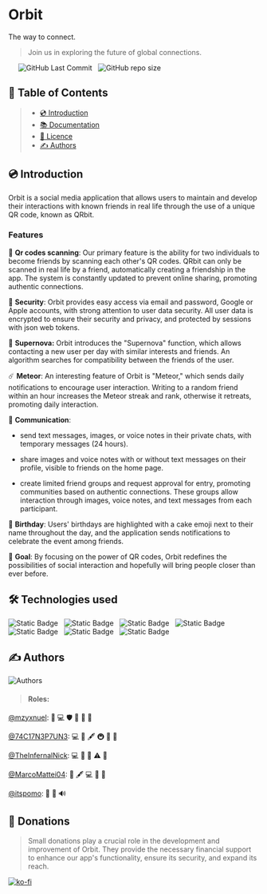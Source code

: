 # Orbit

The way to connect.
> Join us in exploring the future of global connections.

&nbsp;&nbsp;&nbsp;&nbsp;&nbsp;![GitHub Last Commit](https://img.shields.io/github/last-commit/eptastellar/Orbit)&nbsp;&nbsp;
![GitHub repo size](https://img.shields.io/github/repo-size/eptastellar/orbit)

## 📝 Table of Contents

> - [💿 Introduction](#-introduction)
> - [📚️ Documentation](https://github.com/eptastellar/orbit/wiki)
> - [📜️️️️️️️️️ Licence](/LICENSE)
> - [✍ Authors](#-authors)

## 💿 Introduction

Orbit is a social media application that allows users to maintain and develop their interactions with known friends in real life through the use of a unique QR code, known as QRbit.

### Features

🔎 **Qr codes scanning**: Our primary feature is the ability for two individuals to become friends by scanning each other's QR codes. QRbit can only be scanned in real life by a friend, automatically creating a friendship in the app. The system is constantly updated to prevent online sharing, promoting authentic connections.

🔐 **Security**: Orbit provides easy access via email and password, Google or Apple accounts, with strong attention to user data security. All user data is encrypted to ensure their security and privacy, and protected by sessions with json web tokens.

🌌 **Supernova:** Orbit introduces the "Supernova" function, which allows contacting a new user per day with similar interests and friends. An algorithm searches for compatibility between the friends of the user.

☄️ **Meteor**: An interesting feature of Orbit is "Meteor," which sends daily notifications to encourage user interaction. Writing to a random friend within an hour increases the Meteor streak and rank, otherwise it retreats, promoting daily interaction.

🔗 **Communication**:

- send text messages, images, or voice notes in their private chats, with temporary messages (24 hours).

- share images and voice notes with or without text messages on their profile, visible to friends on the home page.

- create limited friend groups and request approval for entry, promoting communities based on authentic connections. These groups allow interaction through images, voice notes, and text messages from each participant.

🍰 **Birthday**: Users' birthdays are highlighted with a cake emoji next to their name throughout the day, and the application sends notifications to celebrate the event among friends.

🎯 **Goal**: By focusing on the power of QR codes, Orbit redefines the possibilities of social interaction and hopefully will bring people closer than ever before.

## 🛠️ Technologies used

![Static Badge](https://img.shields.io/badge/TypeScript-%23007acc?style=for-the-badge&logo=typescript&labelColor=black)&nbsp;&nbsp;
![Static Badge](https://img.shields.io/badge/Tauri-%23007acc?style=for-the-badge&logo=tauri&labelColor=black)&nbsp;&nbsp;
![Static Badge](https://img.shields.io/badge/Nextjs-%23007acc?style=for-the-badge&logo=next.js&labelColor=black)&nbsp;&nbsp;
![Static Badge](https://img.shields.io/badge/React-007acc?style=for-the-badge&logo=react&labelColor=black)&nbsp;&nbsp;
![Static Badge](https://img.shields.io/badge/Express-%23007acc?style=for-the-badge&logo=express&labelColor=black)&nbsp;&nbsp;
![Static Badge](https://img.shields.io/badge/Firebase-%23007acc?style=for-the-badge&logo=firebase&labelColor=black)&nbsp;&nbsp;
![Static Badge](https://img.shields.io/badge/Neo4j-%23007acc?style=for-the-badge&logo=neo4j&labelColor=black)&nbsp;&nbsp;

## ✍ Authors

![Authors](https://opencollective.com/eptastellar-orbit/contributors.svg?width=400&button=false)

> #### Roles:
[@mzyxnuel](https:/github.com/mzyxnuel):
<a title="Project Management">📆</a>
<a title="Code">💻</a>
<a title="Security">🛡</a>
<a title="Design">🎨</a>
<a title="Ideas, Planning, & Feedback">🤔
<a title="Reviewed Pull Requests">👀</a>

[@74C17N3P7UN3](https:/github.com/74C17N3P7UN3):
<a title="Code">💻</a>
<a title="Design">🎨</a>
<a title="Content">🖋</a>
<a title="Infrastructure (Hosting, Build-Tools, etc.)">🚇</a>
<a title="Ideas, Planning, & Feedback">🤔</a>
<a title="Reviewed Pull Requests">👀</a>

[@TheInfernalNick](https:/github.com/TheInfernalNick):
<a title="Code">💻</a>
<a title="Ideas, Planning, & Feedback">🤔</a>
<a title="Reviewed Pull Requests">👀</a>
<a title="Testing">⚠️</a>
<a title="Beta Testing">📓</a>

[@MarcoMattei04](https:/github.com/MarcoMattei04):
<a title="Design">🎨</a>
<a title="Content">🖋</a>
<a title="Code">💻</a>
<a title="Documentation">📖</a>
<a title="Beta Testing">📓</a>

[@itspomo](https:/github.com/itspomo):
<a title="Promotion">📣</a>
<a title="Documentation">📖</a>
<a title="Audio">🔊</a>

## 💸 Donations

> Small donations play a crucial role in the development and improvement of Orbit. They provide the necessary financial support to enhance our app's functionality, ensure its security, and expand its reach.

[![ko-fi](https://ko-fi.com/img/githubbutton_sm.svg)](https://ko-fi.com/E1E6SYFXS)
